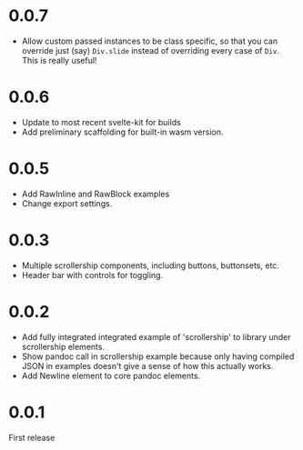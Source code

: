 # 0.0.7

* Allow custom passed instances to be class specific, so that you can override just (say) `Div.slide` instead of 
  overriding every case of `Div`. This is really useful!

# 0.0.6

* Update to most recent svelte-kit for builds
* Add preliminary scaffolding for built-in wasm version.

# 0.0.5

* Add RawInline and RawBlock examples
* Change export settings.

# 0.0.3

* Multiple scrollership components, including buttons, buttonsets, etc.
* Header bar with controls for toggling.

# 0.0.2

* Add fully integrated integrated example of 'scrollership' to library under scrollership elements.
* Show pandoc call in scrollership example because only having compiled
  JSON in examples doesn't give a sense of how this actually works.
* Add Newline element to core pandoc elements.

# 0.0.1

First release